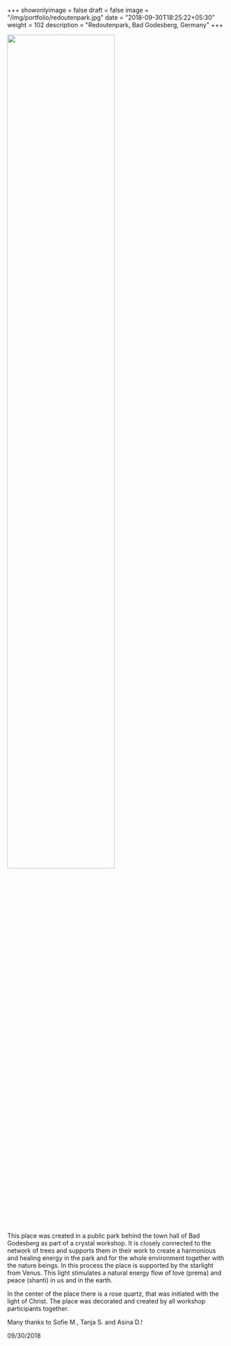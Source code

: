 +++
showonlyimage = false
draft = false
image = "/img/portfolio/redoutenpark.jpg"
date = "2018-09-30T18:25:22+05:30"
weight = 102
description = "Redoutenpark, Bad Godesberg, Germany"
+++

<img src="/img/portfolio/redoutenpark.jpg" width=70% id="bildImText"/>

This place was created in a public park behind the town hall of Bad Godesberg as part of a crystal workshop. It is closely connected to the network of trees and supports them in their work to create a harmonious and healing energy in the park and for the whole environment together with the nature beings. In this process the place is supported by the starlight from Venus. This light stimulates a natural energy flow of love (prema) and peace (shanti) in us and in the earth.

In the center of the place there is a rose quartz, that was initiated with the light of Christ. The place was decorated and created by all workshop participants together.

Many thanks to Sofie M., Tanja S. and Asina D.!

09/30/2018